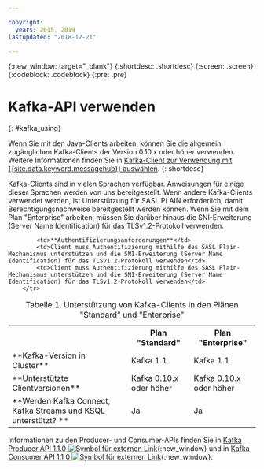 ```yaml
---

copyright:
  years: 2015, 2019
lastupdated: "2018-12-21"

---
```


{:new_window: target="_blank"}
{:shortdesc: .shortdesc}
{:screen: .screen}
{:codeblock: .codeblock}
{:pre: .pre}

# Kafka-API verwenden
{: #kafka_using}

Wenn Sie mit den Java-Clients arbeiten, können Sie die allgemein zugänglichen Kafka-Clients der Version 0.10.x oder höher verwenden. Weitere Informationen finden Sie in [Kafka-Client zur Verwendung mit {{site.data.keyword.messagehub}} auswählen](/docs/services/EventStreams/eventstreams062.html#kafka_clients).
{: shortdesc}

Kafka-Clients sind in vielen Sprachen verfügbar. Anweisungen für einige dieser Sprachen werden von uns bereitgestellt. Wenn andere Kafka-Clients verwendet werden, ist Unterstützung für SASL PLAIN erforderlich, damit Berechtigungsnachweise bereitgestellt werden können. Wenn Sie mit dem Plan "Enterprise" arbeiten, müssen Sie darüber hinaus die SNI-Erweiterung (Server Name Identification) für das TLSv1.2-Protokoll verwenden.

<table>
    <caption>Tabelle 1. Unterstützung von Kafka-Clients in den Plänen "Standard" und "Enterprise"</caption>
      <tr>
	        <th></th>
		    <th>Plan "Standard"</th>
		    <th>Plan "Enterprise"</th>
        </tr>
	  		<tr>
			<td>**Kafka-Version in Cluster**</td>
			<td>Kafka 1.1</td>
			<td>Kafka 1.1</td>
		</tr>
	  		<tr>
			<td>**Unterstützte Clientversionen**</td>
			<td>Kafka 0.10.x oder höher</td>
			<td>Kafka 0.10.x oder höher</td>
		</tr>
		<tr>
			<td>**Werden Kafka Connect, Kafka Streams und KSQL unterstützt? **</td>
			<td>Ja</td>
			<td>Ja</td>
		</tr>

			<td>**Authentifizierungsanforderungen**</td>
			<td>Client muss Authentifizierung mithilfe des SASL Plain-Mechanismus unterstützen und die SNI-Erweiterung (Server Name Identification) für das TLSv1.2-Protokoll verwenden</td>
			<td>Client muss Authentifizierung mithilfe des SASL Plain-Mechanismus unterstützen und die SNI-Erweiterung (Server Name Identification) für das TLSv1.2-Protokoll verwenden</td>
		</tr>

</table>

Informationen zu den Producer- und Consumer-APIs finden Sie in
[Kafka Producer API 1.1.0 ![Symbol für externen Link](../../icons/launch-glyph.svg "Symbol für externen Link")](http://kafka.apache.org/11/javadoc/index.html?org/apache/kafka/clients/producer/KafkaProducer.html){:new_window} und
in [Kafka Consumer API 1.1 0 ![Symbol für externen Link](../../icons/launch-glyph.svg "Symbol für externen Link")](http://kafka.apache.org/11/javadoc/index.html?org/apache/kafka/clients/consumer/KafkaConsumer.html){:new_window}.  

